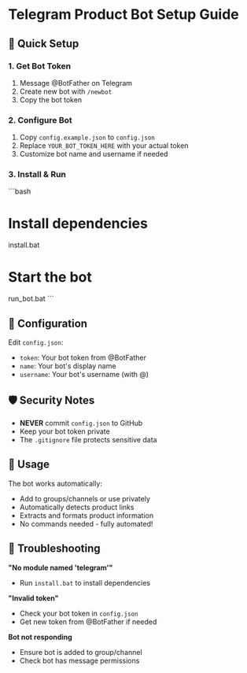 # Telegram Product Bot Setup Guide

## 🚀 Quick Setup

### 1. Get Bot Token
1. Message @BotFather on Telegram
2. Create new bot with `/newbot`
3. Copy the bot token

### 2. Configure Bot
1. Copy `config.example.json` to `config.json`
2. Replace `YOUR_BOT_TOKEN_HERE` with your actual token
3. Customize bot name and username if needed

### 3. Install & Run
\`\`\`bash
# Install dependencies
install.bat

# Start the bot
run_bot.bat
\`\`\`

## 🔧 Configuration

Edit `config.json`:
- `token`: Your bot token from @BotFather
- `name`: Your bot's display name
- `username`: Your bot's username (with @)

## 🛡️ Security Notes

- **NEVER** commit `config.json` to GitHub
- Keep your bot token private
- The `.gitignore` file protects sensitive data

## 📱 Usage

The bot works automatically:
- Add to groups/channels or use privately
- Automatically detects product links
- Extracts and formats product information
- No commands needed - fully automated!

## 🐛 Troubleshooting

**"No module named 'telegram'"**
- Run `install.bat` to install dependencies

**"Invalid token"**
- Check your bot token in `config.json`
- Get new token from @BotFather if needed

**Bot not responding**
- Ensure bot is added to group/channel
- Check bot has message permissions
